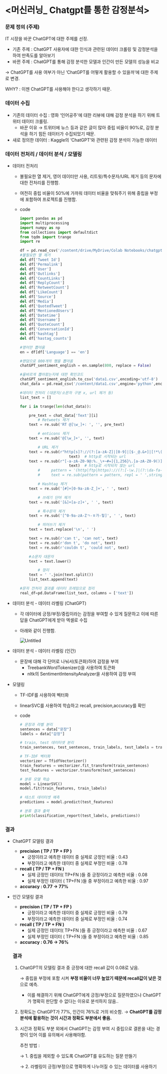 
# <머신러닝_ Chatgpt를 통한 감정분석>

### 문제 정의 (주제)

IT 시장을 바꾼 ChatGPT에 대한 주제를 선정.

- 기존 주제 :  ChatGPT 사용자에 대한 인식과 관련된 데이터 크롤링 및 감정분석을하여 만족도를 알아보기
- 바뀐 주제 : ChatGPT를 통해 감정 분석한 모델과 인간이 만든 모델의 성능을 비교

→ ChatGPT를 사용 여부가 아닌 ‘ChatGPT를 어떻게 활용할 수 있을까’에 대한 주제로 변경. 

WHY? : 이젠 ChatGPT를 사용해야 한다고 생각하기 때문. 

### 데이터 수집

- 기존의 데이터 수집 : 영화 ‘인어공주’에 대한 리뷰에 대해 감정 분석을 하기 위해 트위터 데이터 크롤링.
    - 바꾼 이유 → 트위터에 뉴스 등과 같은 글이 많아 중립 비율이 90%로, 감정 분석을 하기 힘든 데이터가 수집되었기 때문.
- 새로 정의한 데이터 : Kaggle의 ‘ChatGPT’와 관련된 감정 분석이 가능한 데이터

### 데이터 전처리 / 데이터 분석 / 모델링

- 데이터 전처리
    - 불필요한 열 제거, 영어 데이터만 사용, 리트윗/특수문자/URL 제거 등의 문자에 대한 전처리를 진행함.
    - 여전히 중립 비율이 50%에 가까워 데이터 비율을 맞춰주기 위해 중립을 부정에 포함하여 프로젝트를 진행함.
    - code
        
        ```python
        import pandas as pd
        import multiprocessing
        import numpy as np
        from collections import defaultdict
        from tqdm import trange
        import re
        
        df = pd.read_csv('/content/drive/MyDrive/Colab Notebooks/chatgpt1.csv',engine='python',encoding='utf-8')
        #불필요한 열 제거
        del df['Tweet Id']
        del df['Permalink']
        del df['User']
        del df['Outlinks']
        del df['CountLinks']
        del df['ReplyCount']
        del df['RetweetCount']
        del df['LikeCount']
        del df['Source']
        del df['Media']
        del df['QuotedTweet']
        del df['MentionedUsers']
        del df['Datetime']
        del df['Username']
        del df['QuoteCount']
        del df['ConversationId']
        del df['hashtag']
        del df['hastag_counts'] 
        
        #영어만 뽑아옴
        en = df[df['Language'] == 'en']
        
        #랜덤으로 800개의 행을 뽑아옴
        chatGPT_sentiment_english = en.sample(800, replace = False)
        
        #올바르게 뽑아왔는지에 대한 확인코드 
        chatGPT_sentiment_english.to_csv('data1.csv',encoding='utf-8')
        chat_data = pd.read_csv('/content/data1.csv',engine='python',encoding='utf-8')
        
        #데이터 전처리 (대문자/소문자 구분 x, url 제거 등)
        list_text = []
        
        for i in trange(len(chat_data)):
        
            pre_text = chat_data['Text'][i]
                # Retweets 제거
            text = re.sub('RT @[\w_]+: ', '', pre_text)
        
                # enticons 제거
            text = re.sub('@[\w_]+', '', text)
        
                # URL 제거
            text = re.sub(r"http[s]?://(?:[a-zA-Z]|[0-9]|[$-_@.&+]|[!*\(\),]|(?:%[0-9a-fA-F][0-9a-fA-F]))+", ' ',
                              text)  # http로 시작되는 url
            text = re.sub(r"[-a-zA-Z0-9@:%._\+~#=]{1,256}\.[a-zA-Z0-9()]{2,6}\b([-a-zA-Z0-9()@:%_\+.~#?&//=]*)", ' ',
                              text)  # http로 시작되지 않는 url
                #     pattern = '(http|ftp|https)://(?:[-\w.]|(?:\da-fa-F]{2}))+'
                #     text = re.sub(pattern = pattern, repl = ' ',string=text)
        
                # Hashtag 제거
            text = re.sub('[#]+[0-9a-zA-Z_]+', ' ', text)
        
                # 쓰레기 단어 제거
            text = re.sub('[&]+[a-z]+', ' ', text)
        
                # 특수문자 제거
            text = re.sub('[^0-9a-zA-Zㄱ-ㅎ가-힣]', ' ', text)
        
                # 띄어쓰기 제거
            text = text.replace('\n', ' ')
        
            text = re.sub(r'can t', 'can not', text)
            text = re.sub(r'don t', 'do not', text)
            text = re.sub(r'couldn t', 'could not', text)
        
            #소문자 대문자
            text = text.lower()
        
                # 정리
            text = ' '.join(text.split())
            list_text.append(text)
        
        #문자 전처리 결과를 데이터 프레임으로 정리
        real_df=pd.DataFrame(list_text, columns = ['text'])
        ```
        

- 데이터 분석 - 데이터 라벨링 (ChatGPT)
    - 각 데이터에 긍정/부정/중립이라는 감정을 부여할 수 있게 질문하고 이에 따른 답을 ChatGPT에게 받아 엑셀로 수집
    - 아래와 같이 진행함.
        
        ![Untitled](https://prod-files-secure.s3.us-west-2.amazonaws.com/e4d6070c-479a-4355-8b1d-d450cf489330/a8e7844c-41b3-44d1-a0ff-60d4772d33e4/Untitled.png)
        

- 데이터 분석 - 데이터 라벨링 (인간)
    - 문장에 대해 각 단어로 나눠서(토큰화)하여 감정을 부여
        - TreebankWordTokenizer()을 사용하여 토큰화
        - nltk의 SentimentIntensityAnalyzer을 사용하여 감정 부여
        
- 모델링
    - TF-IDF를 사용하여 벡터화
    - linearSVC를 사용하여 학습하고 recall, precision,accuracy를 확인
    - code
        
        ```python
        # 문장과 라벨 분리
        sentences = data["문장"]
        labels = data["감정"]
        
        # train, test 데이터셋 분리
        train_sentences, test_sentences, train_labels, test_labels = train_test_split(sentences, labels, test_size=0.2, random_state=42)
        
        # TF-IDF 벡터화
        vectorizer = TfidfVectorizer()
        train_features = vectorizer.fit_transform(train_sentences)
        test_features = vectorizer.transform(test_sentences)
        
        # 분류 모델 학습
        model = LinearSVC()
        model.fit(train_features, train_labels)
        
        # 테스트 데이터셋 예측
        predictions = model.predict(test_features)
        
        # 분류 결과 출력
        print(classification_report(test_labels, predictions))
        ```
        
    

### 결과

- ChatGPT 모델링 결과
    
    - **precision ( TP / TP + FP )**
        - 긍정이라고 예측한 데이터 중 실제로 긍정인 비율 : 0.43
        - 부정이라고 예측한 데이터 중 실제로 부정인 비율 : 0.78
    - **recall ( TP / TP + FN )**
        - 실제 긍정인 데이터( TP+FN )들 중 긍정이라고 예측한 비율 : 0.08
        - 실제 부정인 데이터 ( TP+FN )들 중 부정이라고 예측한 비율 : 0.97
    - **accuracy : 0.77 → 77%**
    
- 인간 모델링 결과
    

    - **precision ( TP / TP + FP )**
        - 긍정이라고 예측한 데이터 중 실제로 긍정인 비율 : 0.79
        - 부정이라고 예측한 데이터 중 실제로 부정인 비율 : 0.74
    - **recall ( TP / TP + FN )**
        - 실제 긍정인 데이터( TP+FN )들 중 긍정이라고 예측한 비율 : 0.67
        - 실제 부정인 데이터 ( TP+FN )들 중 부정이라고 예측한 비율 : 0.85
    - **accuracy : 0.76 → 76%**
    
    ### 결과
    
    1. ChatGPT의 모델링 결과 중 긍정에 대한 recall 값이 0.08로 낮음. 
        
        → 중립을 부정에 포함 시켜 **부정 비율이 너무 높았기 때문에 recall값이 낮은 것**으로 예측. 
        
        - 이를 해결하기 위해 ChatGPT에게 긍정/부정으로 질문하였으나 ChatGPT가 명확히 판단할 수 없다는 이유로 분석하지 않음..
        
    2. 정확도는 ChatGPT가 77%, 인간이 76%로 거의 비슷함. → **ChatGPT를 감정 분석에 활용하는 것이 시간과 정확도 부분에서 좋음.** 
    
    1. 시간과 정확도 부분 외에서 ChatGPT는 감정 부여 시 중립으로 결론을 내는 경향이 있어 이를 유의해서 사용해야함.
        
         추천 방법 : 
        
         → 1. 중립을 제외할 수 있도록 ChatGPT를 유도하는 질문 만들기 
        
         → 2. 라벨링이 긍정/부정으로 명확하게 나누어질 수 있는 데이터를 사용하기
